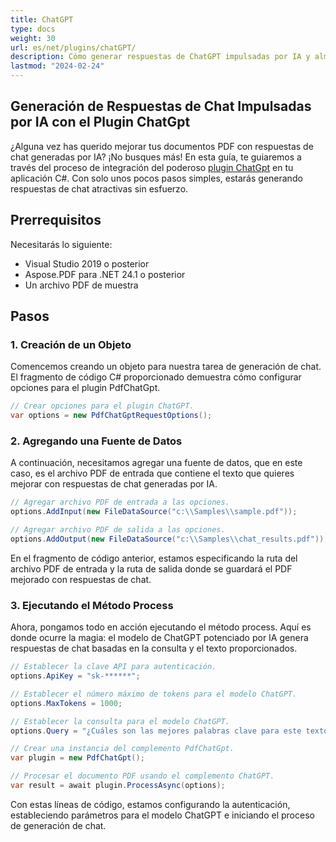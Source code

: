 ```yaml
---
title: ChatGPT
type: docs
weight: 30
url: es/net/plugins/chatGPT/
description: Cómo generar respuestas de ChatGPT impulsadas por IA y almacenarlas en PDF
lastmod: "2024-02-24"
---
```


## Generación de Respuestas de Chat Impulsadas por IA con el Plugin ChatGpt

¿Alguna vez has querido mejorar tus documentos PDF con respuestas de chat generadas por IA? ¡No busques más! En esta guía, te guiaremos a través del proceso de integración del poderoso [plugin ChatGpt](https://products.aspose.org/pdf/net/chat-gpt/) en tu aplicación C#. Con solo unos pocos pasos simples, estarás generando respuestas de chat atractivas sin esfuerzo.

## Prerrequisitos

Necesitarás lo siguiente:

* Visual Studio 2019 o posterior
* Aspose.PDF para .NET 24.1 o posterior
* Un archivo PDF de muestra

## Pasos

### 1. Creación de un Objeto

Comencemos creando un objeto para nuestra tarea de generación de chat. El fragmento de código C# proporcionado demuestra cómo configurar opciones para el plugin PdfChatGpt.

```csharp
// Crear opciones para el plugin ChatGPT.
var options = new PdfChatGptRequestOptions();
```
### 2. Agregando una Fuente de Datos

A continuación, necesitamos agregar una fuente de datos, que en este caso, es el archivo PDF de entrada que contiene el texto que quieres mejorar con respuestas de chat generadas por IA.

```csharp
// Agregar archivo PDF de entrada a las opciones.
options.AddInput(new FileDataSource("c:\\Samples\\sample.pdf"));

// Agregar archivo PDF de salida a las opciones.
options.AddOutput(new FileDataSource("c:\\Samples\\chat_results.pdf"));
```

En el fragmento de código anterior, estamos especificando la ruta del archivo PDF de entrada y la ruta de salida donde se guardará el PDF mejorado con respuestas de chat.

### 3. Ejecutando el Método Process

Ahora, pongamos todo en acción ejecutando el método process. Aquí es donde ocurre la magia: el modelo de ChatGPT potenciado por IA genera respuestas de chat basadas en la consulta y el texto proporcionados.

```csharp
// Establecer la clave API para autenticación.
options.ApiKey = "sk-******";

// Establecer el número máximo de tokens para el modelo ChatGPT.
options.MaxTokens = 1000;

// Establecer la consulta para el modelo ChatGPT.
options.Query = "¿Cuáles son las mejores palabras clave para este texto?";

// Crear una instancia del complemento PdfChatGpt.
var plugin = new PdfChatGpt();

// Procesar el documento PDF usando el complemento ChatGPT.
var result = await plugin.ProcessAsync(options);
```
Con estas líneas de código, estamos configurando la autenticación, estableciendo parámetros para el modelo ChatGPT e iniciando el proceso de generación de chat.
